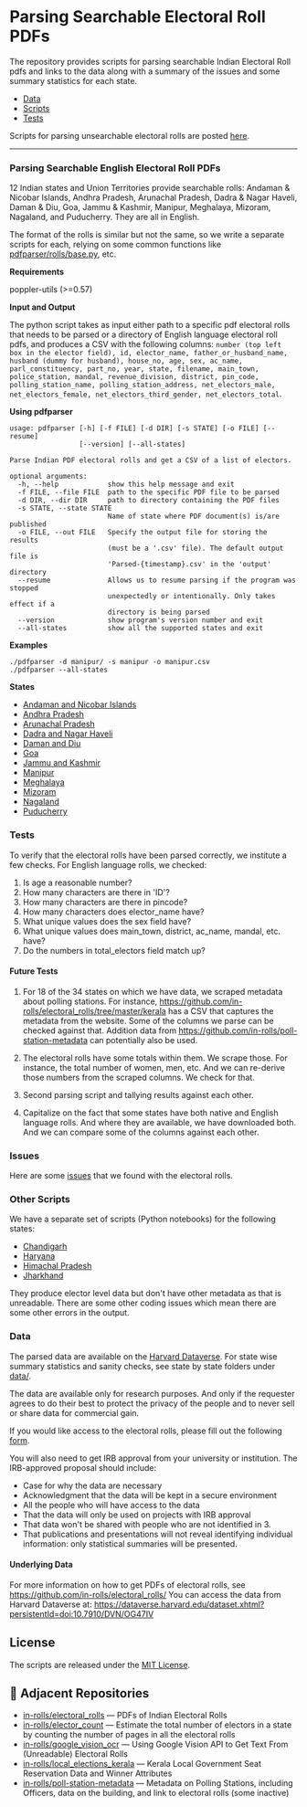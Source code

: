 # Parsing Searchable Electoral Roll PDFs

The repository provides scripts for parsing searchable Indian Electoral Roll pdfs and links to the data along with a summary of the issues and some summary statistics for each state.

* [Data](https://github.com/in-rolls/parse_searchable_rolls#data)
* [Scripts](https://github.com/in-rolls/parse_searchable_rolls#scripts)
* [Tests](https://github.com/in-rolls/parse_searchable_rolls#tests)

Scripts for parsing unsearchable electoral rolls are posted [here](https://github.com/in-rolls/parse_unsearchable_rolls).

-------

### Parsing Searchable English Electoral Roll PDFs

12 Indian states and Union Territories provide searchable rolls:  Andaman & Nicobar Islands, Andhra Pradesh, Arunachal Pradesh, Dadra & Nagar Haveli, Daman & Diu, Goa, Jammu & Kashmir, Manipur, Meghalaya, Mizoram, Nagaland, and Puducherry. They are all in English.

The format of the rolls is similar but not the same, so we write a separate scripts for each, relying on some common functions like [pdfparser/rolls/base.py](pdfparser/rolls/base.py), etc.

**Requirements**

poppler-utils (>=0.57)

**Input and Output**

The python script takes as input either path to a specific pdf electoral rolls that needs to be parsed or a directory of English language electoral roll pdfs, and produces a CSV with the following columns: `number (top left box in the elector field), id, elector_name, father_or_husband_name, husband (dummy for husband), house_no, age, sex, ac_name, parl_constituency, part_no, year, state, filename, main_town, police_station, mandal, revenue_division, district, pin_code, polling_station_name, polling_station_address, net_electors_male, net_electors_female, net_electors_third_gender, net_electors_total`.

**Using pdfparser**

```
usage: pdfparser [-h] [-f FILE] [-d DIR] [-s STATE] [-o FILE] [--resume]
                 [--version] [--all-states]

Parse Indian PDF electoral rolls and get a CSV of a list of electors.

optional arguments:
  -h, --help            show this help message and exit
  -f FILE, --file FILE  path to the specific PDF file to be parsed
  -d DIR, --dir DIR     path to directory containing the PDF files
  -s STATE, --state STATE
                        Name of state where PDF document(s) is/are published
  -o FILE, --out FILE   Specify the output file for storing the results
                        (must be a '.csv' file). The default output file is
                        'Parsed-{timestamp}.csv' in the 'output' directory
  --resume              Allows us to resume parsing if the program was stopped
                        unexpectedly or intentionally. Only takes effect if a
                        directory is being parsed
  --version             show program's version number and exit
  --all-states          show all the supported states and exit
```

**Examples**

```
./pdfparser -d manipur/ -s manipur -o manipur.csv
./pdfparser --all-states
```

**States**

* [Andaman and Nicobar Islands](pdfparser/modules/rolls/andaman/)
* [Andhra Pradesh](pdfparser/modules/rolls/andhra/)
* [Arunachal Pradesh](pdfparser/modules/rolls/arunachal/)
* [Dadra and Nagar Haveli](pdfparser/modules/rolls/dadra/)
* [Daman and Diu](pdfparser/modules/rolls/daman/)
* [Goa](pdfparser/modules/rolls/goa/)
* [Jammu and Kashmir](pdfparser/modules/rolls/jk/)
* [Manipur](pdfparser/modules/rolls/manipur/)
* [Meghalaya](pdfparser/modules/rolls/meghalaya/)
* [Mizoram](pdfparser/modules/rolls/mizoram/)
* [Nagaland](pdfparser/modules/rolls/nagaland/)
* [Puducherry](pdfparser/modules/rolls/puducherry/)

### Tests

To verify that the electoral rolls have been parsed correctly, we institute a few checks. For English language rolls, we checked:

1. Is age a reasonable number?
2. How many characters are there in 'ID'?
3. How many characters are there in pincode?
4. How many characters does elector_name have?
5. What unique values does the sex field have?
6. What unique values does main_town, district, ac_name, mandal, etc. have?
7. Do the numbers in total_electors field match up?

#### Future Tests

1. For 18 of the 34 states on which we have data, we scraped metadata about polling stations. For instance, https://github.com/in-rolls/electoral_rolls/tree/master/kerala has a CSV that captures the metadata from the website. Some of the columns we parse can be checked against that. Addition data from https://github.com/in-rolls/poll-station-metadata can potentially also be used.

2. The electoral rolls have some totals within them. We scrape those. For instance, the total number of women, men, etc. And we can re-derive those numbers from the scraped columns. We check for that.

3. Second parsing script and tallying results against each other.

4. Capitalize on the fact that some states have both native and English language rolls. And where they are available, we have downloaded both. And we can compare some of the columns against each other.

### Issues

Here are some [issues](issues.md) that we found with the electoral rolls.

### Other Scripts

We have a separate set of scripts (Python notebooks) for the following states:

* [Chandigarh](scripts/chandigarh.ipynb)
* [Haryana](scripts/haryana.ipynb)
* [Himachal Pradesh](scripts/himachal-tabula-py.ipynb)
* [Jharkhand](scripts/jharkhand-tabular-py.ipynb)

They produce elector level data but don't have other metadata as that is unreadable. There are some other coding issues which mean there are some other errors in the output.  

### Data

The parsed data are available on the [Harvard Dataverse](http://dx.doi.org/10.7910/DVN/MUEGDT). For state wise summary statistics and sanity checks, see state by state folders under [data/](data/).

The data are available only for research purposes. And only if the requester agrees to do their best to protect the privacy of the people and to never sell or share data for commercial gain.

If you would like access to the electoral rolls, please fill out the following [form](https://goo.gl/forms/CD85MwGW8cBTTJM92).

You will also need to get IRB approval from your university or institution. The IRB-approved proposal should include:

* Case for why the data are necessary
* Acknowledgment that the data will be kept in a secure environment
* All the people who will have access to the data
* That the data will only be used on projects with IRB approval
* That data won't be shared with people who are not identified in 3.
* That publications and presentations will not reveal identifying individual information: only statistical summaries will be presented.

#### Underlying Data

For more information on how to get PDFs of electoral rolls, see https://github.com/in-rolls/electoral_rolls/ You can access the data from Harvard Dataverse at: https://dataverse.harvard.edu/dataset.xhtml?persistentId=doi:10.7910/DVN/OG47IV

## License

The scripts are released under the [MIT License](https://opensource.org/licenses/MIT).

## 🔗 Adjacent Repositories

- [in-rolls/electoral_rolls](https://github.com/in-rolls/electoral_rolls) — PDFs of Indian Electoral Rolls
- [in-rolls/elector_count](https://github.com/in-rolls/elector_count) — Estimate the total number of electors in a state by counting the number of pages in all the electoral rolls
- [in-rolls/google_vision_ocr](https://github.com/in-rolls/google_vision_ocr) — Using Google Vision API to Get Text From (Unreadable) Electoral Rolls
- [in-rolls/local_elections_kerala](https://github.com/in-rolls/local_elections_kerala) — Kerala Local Government Seat Reservation Data and Winner Attributes
- [in-rolls/poll-station-metadata](https://github.com/in-rolls/poll-station-metadata) — Metadata on Polling Stations, including Officers, data on the building, and link to electoral rolls (some inactive)

